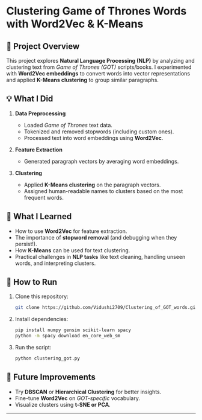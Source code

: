 # **Clustering Game of Thrones Words with Word2Vec & K-Means**  

## **📌 Project Overview**  
This project explores **Natural Language Processing (NLP)** by analyzing and clustering text from *Game of Thrones (GOT)* scripts/books. I experimented with **Word2Vec embeddings** to convert words into vector representations and applied **K-Means clustering** to group similar paragraphs.  

## **💡 What I Did**  
1. **Data Preprocessing**  
   - Loaded *Game of Thrones* text data.  
   - Tokenized and removed stopwords (including custom ones).  
   - Processed text into word embeddings using **Word2Vec**.  

2. **Feature Extraction**  
   - Generated paragraph vectors by averaging word embeddings.  

3. **Clustering**  
   - Applied **K-Means clustering** on the paragraph vectors.  
   - Assigned human-readable names to clusters based on the most frequent words.  

## **🎯 What I Learned**  
- How to use **Word2Vec** for feature extraction.  
- The importance of **stopword removal** (and debugging when they persist!).  
- How **K-Means** can be used for text clustering.  
- Practical challenges in **NLP tasks** like text cleaning, handling unseen words, and interpreting clusters.  

## **🚀 How to Run**  
1. Clone this repository:  
   ```sh
   git clone https://github.com/Vidushi2709/Clustering_of_GOT_words.git
   ```
2. Install dependencies:  
   ```sh
   pip install numpy gensim scikit-learn spacy
   python -m spacy download en_core_web_sm
   ```
3. Run the script:  
   ```sh
   python clustering_got.py
   ```

## **📌 Future Improvements**  
- Try **DBSCAN** or **Hierarchical Clustering** for better insights.  
- Fine-tune **Word2Vec** on *GOT-specific* vocabulary.  
- Visualize clusters using **t-SNE or PCA**.  

---
